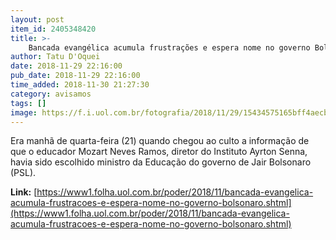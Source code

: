 ```yaml
---
layout: post
item_id: 2405348420
title: >-
    Bancada evangélica acumula frustrações e espera nome no governo Bolsonaro
author: Tatu D'Oquei
date: 2018-11-29 22:16:00
pub_date: 2018-11-29 22:16:00
time_added: 2018-11-30 21:27:30
category: avisamos
tags: []
image: https://f.i.uol.com.br/fotografia/2018/11/29/15434575165bff4aecbf0db_1543457516_3x2_rt.jpg
---
```


Era manhã de quarta-feira (21) quando chegou ao culto a informação de que o educador Mozart Neves Ramos, diretor do Instituto Ayrton Senna, havia sido escolhido ministro da Educação do governo de Jair Bolsonaro (PSL).

**Link:** [https://www1.folha.uol.com.br/poder/2018/11/bancada-evangelica-acumula-frustracoes-e-espera-nome-no-governo-bolsonaro.shtml](https://www1.folha.uol.com.br/poder/2018/11/bancada-evangelica-acumula-frustracoes-e-espera-nome-no-governo-bolsonaro.shtml)

